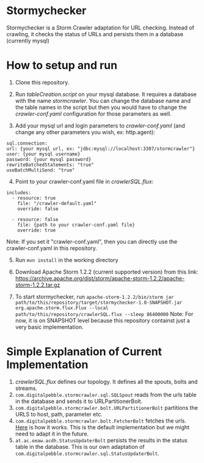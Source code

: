 # Stormychecker
Stormychecker is a Storm Crawler adaptation for URL checking. Instead of crawling, it checks the status of URLs and persists them in a database (currently mysql)

# How to setup and run

1. Clone this repository.

2. Run *tableCreation.script* on your mysql database. It requires a database with the name *stormcrawler*. You can change the database name and the table names in the script but then you would have to change the *crawler-conf.yaml* configuration for those parameters as well.

3. Add your mysql url and login parameters to *crawler-conf.yaml* (and change any other parameters you wish, ex: http.agent):
  ```
  sql.connection:
  url: {your mysql url, ex: "jdbc:mysql://localhost:3307/stormcrawler"}
  user: {your mysql username}
  password: {your mysql password}
  rewriteBatchedStatements: "true"
  useBatchMultiSend: "true"
  ```
4. Point to your crawler-conf.yaml file in *crawlerSQL.flux*:
  ```
  includes:
    - resource: true
      file: "/crawler-default.yaml"
      override: false

    - resource: false
      file: {path to your crawler-conf.yaml file}
      override: true
  ```
  Note: If you set it "crawler-conf.yaml", then you can directly use the crawler-conf.yaml in this repository.

5. Run `mvn install` in the working directory

6. Download Apache Storm 1.2.2 (current supported version) from this link: https://archive.apache.org/dist/storm/apache-storm-1.2.2/apache-storm-1.2.2.tar.gz

7. To start stormychecker, run `apache-storm-1.2.2/bin/storm jar path/to/this/repository/target/stormychecker-1.0-SNAPSHOT.jar  org.apache.storm.flux.Flux --local path/to/this/repository/crawlerSQL.flux --sleep 86400000`
  Note: For now, it is on SNAPSHOT level because this repository containst just a very basic implementation.
  
  
# Simple Explanation of Current Implementation

1. *crawlerSQL.flux* defines our topology. It defines all the spouts, bolts and streams.
2. `com.digitalpebble.stormcrawler.sql.SQLSpout` reads from the urls table in the database and sends it to URLPartitionerBolt.
3. `com.digitalpebble.stormcrawler.bolt.URLPartitionerBolt` partitions the URLS to host, path, parameter etc.
4. `com.digitalpebble.stormcrawler.bolt.FetcherBolt` fetches the urls. [Here](https://github.com/DigitalPebble/storm-crawler/wiki/FetcherBolt%28s%29) is how it works. This is the default implementation but we might need to adapt it in the future. 
5. `at.ac.oeaw.acdh.StatusUpdaterBolt` persists the results in the status table in the database. This is our own adaptation of `com.digitalpebble.stormcrawler.sql.StatusUpdaterBolt`.
